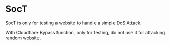 # SocT
SocT is only for testing a website to handle a simple DoS Attack.

With Cloudflare Bypass function, only for testing, do not use it for attacking random website.
